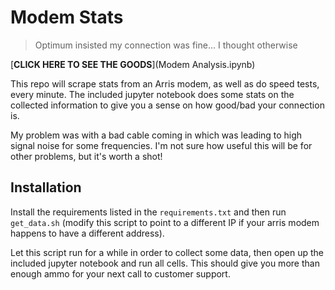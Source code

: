 # Modem Stats

> Optimum insisted my connection was fine... I thought otherwise

[**CLICK HERE TO SEE THE GOODS**](Modem Analysis.ipynb)

This repo will scrape stats from an Arris modem, as well as do speed tests,
every minute. The included jupyter notebook does some stats on the collected
information to give you a sense on how good/bad your connection is.

My problem was with a bad cable coming in which was leading to high signal
noise for some frequencies. I'm not sure how useful this will be for other
problems, but it's worth a shot!

## Installation

Install the requirements listed in the `requirements.txt` and then run
`get_data.sh` (modify this script to point to a different IP if your arris modem
happens to have a different address).

Let this script run for a while in order to collect some data, then open up
the included jupyter notebook and run all cells. This should give you more than
enough ammo for your next call to customer support.
